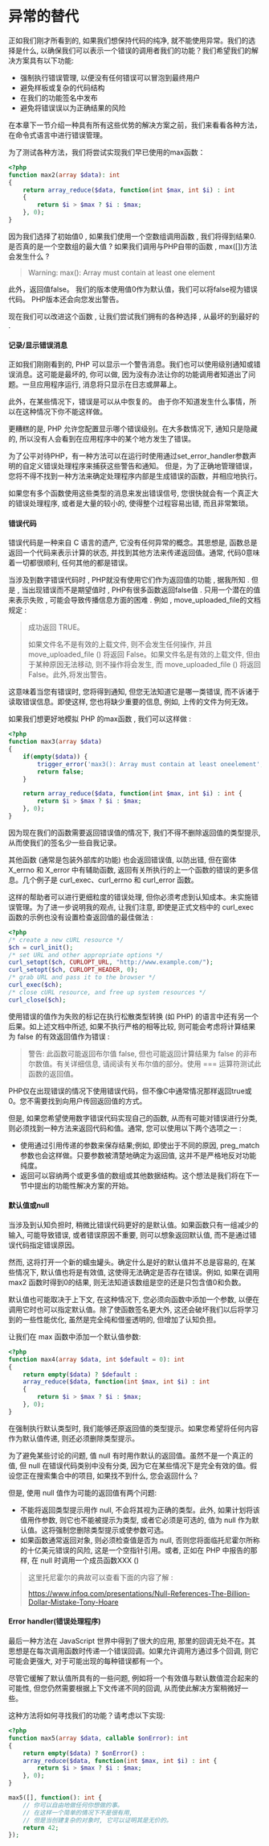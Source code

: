 # 异常的替代

正如我们刚才所看到的, 如果我们想保持代码的纯净, 就不能使用异常。我们的选择是什么, 以确保我们可以表示一个错误的调用者我们的功能？我们希望我们的解决方案具有以下功能:

* 强制执行错误管理, 以便没有任何错误可以冒泡到最终用户
* 避免样板或复杂的代码结构
* 在我们的功能签名中发布
* 避免将错误误以为正确结果的风险

在本章下一节介绍一种具有所有这些优势的解决方案之前，我们来看看各种方法，在命令式语言中进行错误管理。

为了测试各种方法，我们将尝试实现我们早已使用的max函数：

```php
<?php
function max2(array $data): int
{
    return array_reduce($data, function(int $max, int $i) : int 
    {
        return $i > $max ? $i : $max;
    }, 0);
}
```

因为我们选择了初始值0 , 如果我们使用一个空数组调用函数 , 我们将得到结果0.是否真的是一个空数组的最大值 ? 如果我们调用与PHP自带的函数 , max\(\[\]\)方法会发生什么 ?

> Warning: max\(\): Array must contain at least one element

此外，返回值false。 我们的版本使用值0作为默认值，我们可以将false视为错误代码。 PHP版本还会向您发出警告。

现在我们可以改进这个函数 , 让我们尝试我们拥有的各种选择 , 从最坏的到最好的 .

#### 记录/显示错误消息

正如我们刚刚看到的, PHP 可以显示一个警告消息。我们也可以使用级别通知或错误消息。这可能是最坏的, 你可以做, 因为没有办法让你的功能调用者知道出了问题。一旦应用程序运行, 消息将只显示在日志或屏幕上。

此外，在某些情况下，错误是可以从中恢复的。 由于你不知道发生什么事情，所以在这种情况下你不能这样做。

更糟糕的是, PHP 允许您配置显示哪个错误级别。在大多数情况下, 通知只是隐藏的, 所以没有人会看到在应用程序中的某个地方发生了错误。

为了公平对待PHP，有一种方法可以在运行时使用通过set\_error\_handler参数声明的自定义错误处理程序来捕获这些警告和通知。 但是，为了正确地管理错误，您将不得不找到一种方法来确定处理程序内部是生成错误的函数，并相应地执行。

如果您有多个函数使用这些类型的消息来发出错误信号, 您很快就会有一个真正大的错误处理程序, 或者是大量的较小的, 使得整个过程容易出错, 而且非常繁琐。

#### 错误代码

错误代码是一种来自 C 语言的遗产, 它没有任何异常的概念。其思想是, 函数总是返回一个代码来表示计算的状态, 并找到其他方法来传递返回值。通常, 代码0意味着一切都很顺利, 任何其他的都是错误。

当涉及到数字错误代码时 , PHP就没有使用它们作为返回值的功能 , 据我所知 . 但是 , 当出现错误而不是期望值时 , PHP有很多函数返回false值 . 只用一个潜在的值来表示失败 , 可能会导致传播信息方面的困难 . 例如 , move\_uploaded\_file的文档规定 :

> 成功返回 TRUE。
>
> 如果文件名不是有效的上载文件, 则不会发生任何操作, 并且move\_uploaded\_file \(\) 将返回 False。如果文件名是有效的上载文件, 但由于某种原因无法移动, 则不操作将会发生, 而 move\_uploaded\_file \(\) 将返回 False。此外,将发出警告。

这意味着当您有错误时, 您将得到通知, 但您无法知道它是哪一类错误, 而不诉诸于读取错误信息。即使这样, 您也将缺少重要的信息, 例如, 上传的文件为何无效。

如果我们想更好地模拟 PHP 的max函数 , 我们可以这样做 :

```php
<?php
function max3(array $data)
{
    if(empty($data)) {
        trigger_error('max3(): Array must contain at least oneelement', E_USER_WARNING);
        return false;
    }

    return array_reduce($data, function(int $max, int $i) : int {
        return $i > $max ? $i : $max;
    }, 0);
}
```

因为现在我们的函数需要返回错误值的情况下, 我们不得不删除返回值的类型提示, 从而使我们的签名少一些自我记录。

其他函数 \(通常是包装外部库的功能\) 也会返回错误值, 以防出错, 但在窗体 X\_errno 和 X\_error 中有辅助函数, 返回有关所执行的上一个函数的错误的更多信息。几个例子是 curl\_exec、curl\_errno 和 curl\_error 函数。

这样的帮助者可以进行更细粒度的错误处理, 但你必须考虑到认知成本。未实施错误管理。为了进一步说明我的观点, 让我们注意, 即使是正式文档中的 curl\_exec 函数的示例也没有设置检查返回值的最佳做法 :

```php
<?php
/* create a new cURL resource */
$ch = curl_init();
/* set URL and other appropriate options */
curl_setopt($ch, CURLOPT_URL, "http://www.example.com/");
curl_setopt($ch, CURLOPT_HEADER, 0);
/* grab URL and pass it to the browser */
curl_exec($ch);
/* close cURL resource, and free up system resources */
curl_close($ch);
```

使用错误的值作为失败的标记在执行松散类型转换 \(如 PHP\) 的语言中还有另一个后果。如上述文档中所述, 如果不执行严格的相等比较, 则可能会考虑将计算结果为 false 的有效返回值作为错误 :

> 警告: 此函数可能返回布尔值 false, 但也可能返回计算结果为 false 的非布尔数值。有关详细信息, 请阅读有关布尔值的部分。使用 === 运算符测试此函数的返回值。

PHP仅在出现错误的情况下使用错误代码，但不像C中通常情况那样返回true或0。您不需要找到向用户传回返回值的方式。

但是, 如果您希望使用数字错误代码实现自己的函数, 从而有可能对错误进行分类, 则必须找到一种方法来返回代码和值。通常, 您可以使用以下两个选项之一 :

* 使用通过引用传递的参数来保存结果;例如, 即使出于不同的原因, preg\_match 参数也会这样做。只要参数被清楚地确定为返回值, 这并不是严格地反对功能纯度。
* 返回可以容纳两个或更多值的数组或其他数据结构。这个想法是我们将在下一节中提出的功能性解决方案的开始。

#### 默认值或null

当涉及到认知负担时, 稍微比错误代码更好的是默认值。如果函数只有一组减少的输入, 可能导致错误, 或者错误原因不重要, 则可以想象返回默认值, 而不是通过错误代码指定错误原因。

然而, 这将打开一个新的蠕虫罐头。确定什么是好的默认值并不总是容易的, 在某些情况下, 默认值也将是有效值, 这使得无法确定是否存在错误。例如, 如果在调用 max2 函数时得到0的结果, 则无法知道该数组是空的还是只包含值0和负数。

默认值也可能取决于上下文, 在这种情况下, 您必须向函数中添加一个参数, 以便在调用它时也可以指定默认值。除了使函数签名更大外, 这还会破坏我们以后将学习到的一些性能优化, 虽然是完全纯和借鉴透明的, 但增加了认知负担。

让我们在 max 函数中添加一个默认值参数:

```php
<?php
function max4(array $data, int $default = 0): int
{
    return empty($data) ? $default :
    array_reduce($data, function(int $max, int $i) : int
    {
        return $i > $max ? $i : $max;
    }, 0);
}
```

在强制执行默认类型时, 我们能够还原返回值的类型提示。如果您希望将任何内容作为默认值传递, 则还必须删除类型提示。

为了避免某些讨论的问题, 值 null 有时用作默认的返回值。虽然不是一个真正的值, 但 null 在错误代码类别中没有分类, 因为它在某些情况下是完全有效的值。假设您正在搜索集合中的项目, 如果找不到什么, 您会返回什么？

但是, 使用 null 值作为可能的返回值有两个问题:

* 不能将返回类型提示用作 null, 不会将其视为正确的类型。此外, 如果计划将该值用作参数, 则它也不能被提示为类型, 或者它必须是可选的, 值为 null 作为默认值。这将强制您删除类型提示或使参数可选。
* 如果函数通常返回对象, 则必须检查值是否为 null, 否则您将面临托尼霍尔所称的十亿美元错误的风险, 这是一个空指针引用。或者, 正如在 PHP 中报告的那样, 在 null 时调用一个成员函数XXX \(\)

> 这里托尼霍尔的典故可以查看下面的内容了解 : 
>
> https://www.infoq.com/presentations/Null-References-The-Billion-Dollar-Mistake-Tony-Hoare

#### Error handler\(错误处理程序\)

最后一种方法在 JavaScript 世界中得到了很大的应用, 那里的回调无处不在。其思想是在每次调用函数时传递一个错误回调。如果允许调用方通过多个回调, 则它可能会更强大, 对于可能出现的每种错误都有一个。

尽管它缓解了默认值所具有的一些问题, 例如将一个有效值与默认数值混合起来的可能性, 但您仍然需要根据上下文传递不同的回调, 从而使此解决方案稍微好一些。

这种方法将如何寻找我们的功能？请考虑以下实现:

```php
<?php
function max5(array $data, callable $onError): int
{
    return empty($data) ? $onError() :
    array_reduce($data, function(int $max, int $i) : int {
        return $i > $max ? $i : $max;
    }, 0);
}

max5([], function(): int {
    // 你可以自由地做任何你想做的事。
    // 在这样一个简单的情况下不是很有用, 
    // 但是当创建复杂的对象时, 它可以证明其是无价的。
    return 42;
});
```



